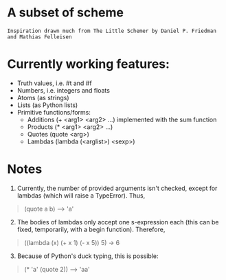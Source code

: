 # A subset of scheme #
    Inspiration drawn much from The Little Schemer by Daniel P. Friedman and Mathias Felleisen

# Currently working features: #
+ Truth values, i.e. #t and #f
+ Numbers, i.e. integers and floats
+ Atoms (as strings)
+ Lists (as Python lists)
+ Primitive functions/forms:
    + Additions (+ &lt;arg1&gt; &lt;arg2&gt; ...) implemented with the sum function
    + Products (\* &lt;arg1&gt; &lt;arg2&gt; ...)
    + Quotes (quote &lt;arg&gt;)
    + Lambdas (lambda (&lt;arglist&gt;) &lt;sexp&gt;)

# Notes #
1. Currently, the number of provided arguments isn't checked, except for lambdas (which will raise a TypeError). Thus,  
> (quote a b) --&gt; 'a'
2. The bodies of lambdas only accept one s-expression each (this can be fixed, temporarily, with a begin function). Therefore,  
> ((lambda (x) (+ x 1) (- x 5)) 5) -&gt; 6
3. Because of Python's duck typing, this is possible:  
> (\* 'a' (quote 2)) --&gt; 'aa'
